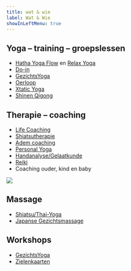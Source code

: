 ```yaml
---
title: wat & wie
label: Wat & Wie
showInLeftMenu: true
---
```


<h2 class="what-header">Yoga – training – groepslessen</h2>

*   [Hatha Yoga Flow](/wie-doet-wat/esteriek-de-heij/#hatha-yoga) en [Relax Yoga](/wie-doet-wat/esteriek-de-heij/#relax-yoga)
*   [Do-in](/wie-doet-wat/luna-westerik/#do-in)
*   [GezichtsYoga](/wie-doet-wat/luna-westerik/#gezichtsyoga)
*   [Oerloop](/wie-doet-wat/welmoed-arkenaar/)
*   [Xtatic Yoga](/wie-doet-wat/ilse-lam-dieters/#xtatic-yoga)
*   [Shinen Qigong](/wie-doet-wat/ineke-boeijen/#shinen-qigong)

<h2 class="what-header">Therapie – coaching</h2>

*   [Life Coaching](/wie-doet-wat/esteriek-de-heij/#personal)
*   [Shiatsutherapie](/wie-doet-wat/luna-westerik/#shiatsutherapie)
*   [Adem coaching](/wie-doet-wat/esteriek-de-heij/#adem-coaching)
*   [Personal Yoga](/wie-doet-wat/esteriek-de-heij/#personal)
*   [Handanalyse/Gelaatkunde](/wie-doet-wat/luna-westerik/#handanalyse)
*   [Reiki](/wie-doet-wat/joosje-hoogstraate)
*   Coaching ouder, kind en baby

![](https://res.cloudinary.com/piith/image/upload/2019/04/Shiatsu_het_Gooi_3251_13.jpg#dimensions=medium-landscape&align=right)

<h2 class="what-header">Massage</h2>

*   [Shiatsu/Thai-Yoga](/wie-doet-wat/luna-westerik/#shiatsutherapie)
*   [Japanse Gezichtsmassage](/wie-doet-wat/luna-westerik/#japanse-gezichtsmassage)

<h2 class="what-header">Workshops</h2>

*   [GezichtsYoga](/wie-doet-wat/luna-westerik/#gezichtsyoga)
*   [Zielenkaarten](/wie-doet-wat/luna-westerik/#zielenkaarten)
